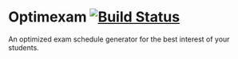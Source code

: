 # Optimexam [![Build Status](https://travis-ci.org/sultanskyman/Optimexam.svg)](https://travis-ci.org/sultanskyman/Optimexam)
An optimized exam schedule generator for the best interest of your students.
